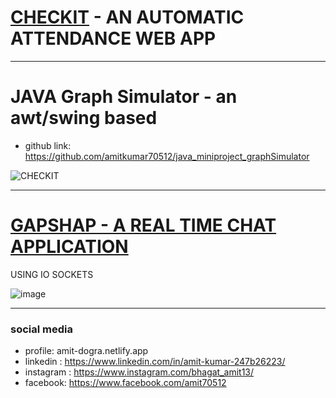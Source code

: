 
# [CHECKIT](https://checkit-bmsce.azurewebsites.net/) - AN AUTOMATIC ATTENDANCE WEB APP  
 

<hr>

# JAVA Graph Simulator - an awt/swing based 

- github link: https://github.com/amitkumar70512/java_miniproject_graphSimulator

![CHECKIT](https://user-images.githubusercontent.com/71318008/161403540-525ae18a-033a-4956-99ee-fa23104f94d0.gif)

<hr>

# [GAPSHAP - A REAL TIME CHAT APPLICATION](https://gapshap.up.railway.app)

USING IO SOCKETS 

![image](https://user-images.githubusercontent.com/71318008/161402724-4aa3b38e-1776-4e7e-ad5e-8203e8346b33.png)


<hr>

### social media
- profile: amit-dogra.netlify.app
- linkedin : https://www.linkedin.com/in/amit-kumar-247b26223/ 
- instagram : https://www.instagram.com/bhagat_amit13/
- facebook: https://www.facebook.com/amit70512
